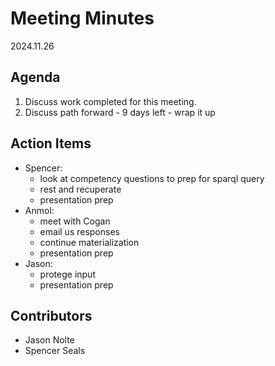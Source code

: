 
# Meeting Minutes
2024.11.26

## Agenda
1. Discuss work completed for this meeting.
2. Discuss path forward - 9 days left - wrap it up

## Action Items
* Spencer:
	* look at competency questions to prep for sparql query
  * rest and recuperate
  * presentation prep
* Anmol:
  * meet with Cogan
  * email us responses
  * continue materialization
  * presentation prep
* Jason:
  * protege input
  * presentation prep

## Contributors
* Jason Nolte
* Spencer Seals
